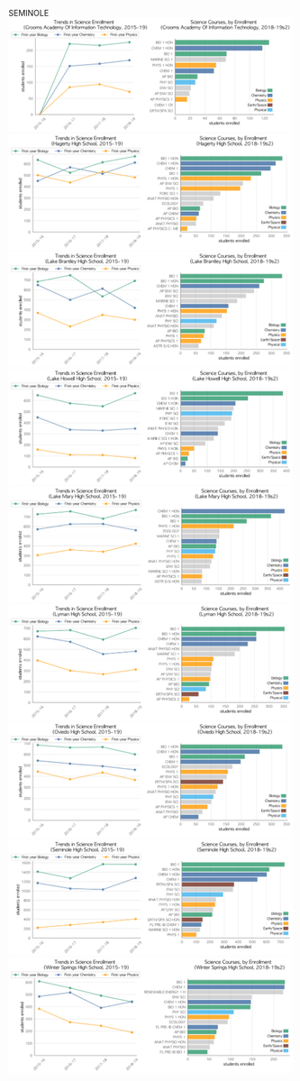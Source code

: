 SEMINOLE
![](../School_plots/SEMINOLE/CROOMS_ACA.png)
![](../School_plots/SEMINOLE/HAGERTY.png)
![](../School_plots/SEMINOLE/LAKE_BRANT.png)
![](../School_plots/SEMINOLE/LAKE_HOWEL.png)
![](../School_plots/SEMINOLE/LAKE_MARY.png)
![](../School_plots/SEMINOLE/LYMAN.png)
![](../School_plots/SEMINOLE/OVIEDO.png)
![](../School_plots/SEMINOLE/SEMINOLE.png)
![](../School_plots/SEMINOLE/WINTER_SPR.png)
